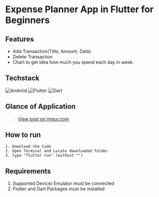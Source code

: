 # Expense Planner App in Flutter for Beginners

## Features
- Add Transaction(Title, Amount, Date)
- Delete Transaction
- Chart to get idea how much you spend each day in week.

## Techstack
<img alt="Android" src="https://img.shields.io/badge/Android-3DDC84?style=for-the-badge&logo=android&logoColor=white" /> <img alt="Flutter" src="https://img.shields.io/badge/Flutter%20-%2302569B.svg?&style=for-the-badge&logo=Flutter&logoColor=white" /> <img alt="Dart" src="https://img.shields.io/badge/dart-%230175C2.svg?&style=for-the-badge&logo=dart&logoColor=white"/> 

## Glance of Application
<blockquote class="imgur-embed-pub" lang="en" data-id="04UOyAF"><a href="https://imgur.com/04UOyAF">View post on imgur.com</a></blockquote><script async src="//s.imgur.com/min/embed.js" charset="utf-8"></script>

## How to run
```
1. Download the Code
2. Open Terminal and Locate downloaded folder
3. type "flutter run" (without "")
```
## Requirements
1. Supported Device/ Emulator must be connected
2. Flutter and Dart Packages must be installed
